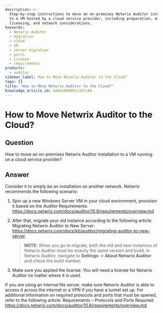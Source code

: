 ```yaml
---
description: >-
  Step-by-step instructions to move an on-premises Netwrix Auditor installation
  to a VM hosted by a cloud service provider, including preparation, migration,
  licensing, and network considerations.
keywords:
  - Netwrix Auditor
  - migration
  - cloud
  - VM
  - server migration
  - ports
  - license
  - requirements
products:
  - auditor
sidebar_label: How to Move Netwrix Auditor to the Cloud?
tags: []
title: "How to Move Netwrix Auditor to the Cloud?"
knowledge_article_id: kA04u000001116lCAA
---
```


# How to Move Netwrix Auditor to the Cloud?

## Question

How to move an on-premises Netwrix Auditor installation to a VM running on a cloud service provider?

## Answer

Consider it to simply be an installation on another network. Netwrix recommends the following scenario:

1. Spin up a new Windows Server VM in your cloud environment, provision it based on the Auditor Requirements: https://docs.netwrix.com/docs/auditor/10.8/requirements/overview.md

2. After that, migrate your old instance according to the following article: Migrating Netwrix Auditor to New Server: https://docs.netwrix.com/docs/kb/auditor/migrating-auditor-to-new-server.

   > **NOTE:** When you go to migrate, both the old and new instances of Netwrix Auditor must be exactly the same version and build. In Netwrix Auditor, navigate to **Settings** -> **About Netwrix Auditor** and check the build number.

3. Make sure you applied the license. You will need a license for Netwrix Auditor no matter where it is used.

If you are using an internal file server, make sure Netwrix Auditor is able to access it across the internet or a VPN if you have a tunnel set up. For additional information on required protocols and ports that must be opened, refer to the following article: Requirements – Protocols and Ports Required: https://docs.netwrix.com/docs/auditor/10.8/requirements/overview.md
